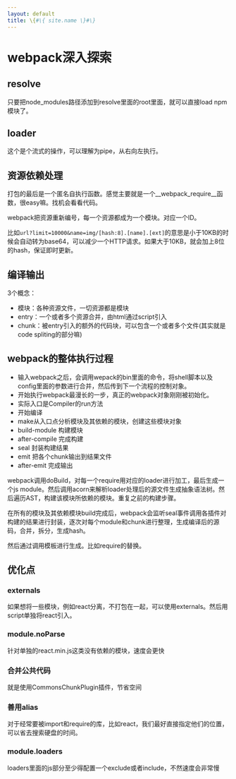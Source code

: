 ```yaml
---
layout: default
title: \{#\{ site.name \}#\}
---
```

# webpack深入探索
## resolve
只要把node_modules路径添加到resolve里面的root里面，就可以直接load npm模块了。

## loader
这个是个流式的操作，可以理解为pipe，从右向左执行。

## 资源依赖处理
打包的最后是一个匿名自执行函数。感觉主要就是一个__webpack_require__函数，很easy嘛。找机会看看代码。

webpack把资源重新编号，每一个资源都成为一个模块。对应一个ID。

比如`url?limit=10000&name=img/[hash:8].[name].[ext]`的意思是小于10KB的时候会自动转为base64，可以减少一个HTTP请求。如果大于10KB，就会加上8位的hash，保证即时更新。

## 编译输出
3个概念：

 - 模块：各种资源文件，一切资源都是模块
 - entry：一个或者多个资源合并，由html通过script引入
 - chunk：被entry引入的额外的代码块，可以包含一个或者多个文件(其实就是code spliting的部分嘛)

## webpack的整体执行过程

 - 输入webpack之后，会调用wepack的bin里面的命令，将shell脚本以及config里面的参数进行合并，然后传到下一个流程的控制对象。
 - 开始执行webpack最漫长的一步，真正的webpack对象刚刚被初始化。
 - 实际入口是Compiler的run方法
  - 开始编译
  - make从入口点分析模块及其依赖的模块，创建这些模块对象
  - build-module 构建模块
  - after-compile 完成构建
  - seal 封装构建结果
  - emit 把各个chunk输出到结果文件
  - after-emit 完成输出

webpack调用doBuild，对每一个require用对应的loader进行加工，最后生成一个js module。然后调用acorn来解析loader处理后的源文件生成抽象语法树。然后遍历AST，构建该模块所依赖的模块。重复之前的构建步骤。

在所有的模块及其依赖模块build完成后，webpack会监听seal事件调用各插件对构建的结果进行封装，逐次对每个module和chunk进行整理，生成编译后的源码，合并，拆分，生成hash。

然后通过调用模板进行生成。比如require的替换。

## 优化点
### externals
如果想将一些模块，例如react分离，不打包在一起，可以使用externals。然后用script单独将react引入。

### module.noParse
针对单独的react.min.js这类没有依赖的模块，速度会更快

### 合并公共代码
就是使用CommonsChunkPlugin插件，节省空间

### 善用alias
对于经常要被import和require的库，比如react，我们最好直接指定他们的位置，可以省去搜索硬盘的时间。

### module.loaders
loaders里面的js部分至少得配置一个exclude或者include，不然速度会非常慢
